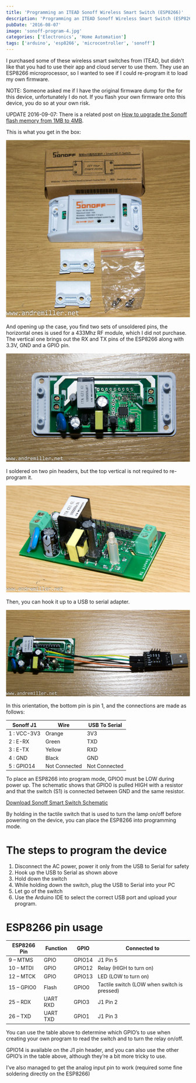 ```yaml
---
title: 'Programming an ITEAD Sonoff Wireless Smart Switch (ESP8266)'
description: 'Programming an ITEAD Sonoff Wireless Smart Switch (ESP8266)'
pubDate: '2016-08-07'
image: 'sonoff-program-4.jpg'
categories: ['Electronics', 'Home Automation']
tags: ['arduino', 'esp8266', 'microcontroller', 'sonoff']
---
```


I purchased some of these wireless smart switches from ITEAD, but didn’t
like that you had to use their app and cloud server to use them. They
use an ESP8266 microprocessor, so I wanted to see if I could re-program
it to load my own firmware.

NOTE: Someone asked me if I have the original firmware dump for the for
this device, unfortunately I do not. If you flash your own firmware onto
this device, you do so at your own risk.

UPDATE 2016-09-07: There is a related post on [How to upgrade the Sonoff
flash memory from 1MB to
4MB](link://slug/upgrading-sonoff-wireless-smart-switch-flash-memory-esp8266).

This is what you get in the box:

![image](sonoff-program-4.jpg)

And opening up the case, you find two sets of unsoldered pins, the
horizontal ones is used for a 433Mhz RF module, which I did not
purchase. The vertical one brings out the RX and TX pins of the ESP8266
along with 3.3V, GND and a GPIO pin.

![image](sonoff-program-3.jpg)

I soldered on two pin headers, but the top vertical is not required to
re-program it.

![image](sonoff-program-2.jpg)

Then, you can hook it up to a USB to serial adapter.

![image](sonoff-program-1.jpg)

In this orientation, the bottom pin is pin 1, and the connections are
made as follows:

| Sonoff J1   | Wire          | USB To Serial |
|-------------|---------------|---------------|
| 1 : VCC-3V3 | Orange        | 3V3           |
| 2 : E-RX    | Green         | TXD           |
| 3 : E-TX    | Yellow        | RXD           |
| 4 : GND     | Black         | GND           |
| 5 : GPIO14  | Not Connected | Not Connected |

To place an ESP8266 into program mode, GPIO0 must be LOW during power
up. The schematic shows that GPIO0 is pulled HIGH with a resistor and
that the switch (S1) is connected between GND and the same resistor.

[Download Sonoff Smart Switch
Schematic](/files/programming-an-itead-sonoff-wireless-smart-switch-esp8266/Sonoff_schmatic.pdf)

By holding in the tactile switch that is used to turn the lamp on/off
before powering on the device, you can place the ESP8266 into
programming mode.

# The steps to program the device

1.  Disconnect the AC power, power it only from the USB to Serial for
    safety
2.  Hook up the USB to Serial as shown above
3.  Hold down the switch
4.  While holding down the switch, plug the USB to Serial into your PC
5.  Let go of the switch
6.  Use the Arduino IDE to select the correct USB port and upload your
    program.

# ESP8266 pin usage

| ESP8266 Pin | Function | GPIO   | Connected to                                |
|-------------|----------|--------|---------------------------------------------|
| 9 – MTMS    | GPIO     | GPIO14 | J1 Pin 5                                    |
| 10 – MTDI   | GPIO     | GPIO12 | Relay (HIGH to turn on)                     |
| 12 – MTCK   | GPIO     | GPIO13 | LED (LOW to turn on)                        |
| 15 – GPIO0  | Flash    | GPIO0  | Tactile switch (LOW when switch is pressed) |
| 25 – RDX    | UART RXD | GPIO3  | J1 Pin 2                                    |
| 26 – TXD    | UART TXD | GPIO1  | J1 Pin 3                                    |

You can use the table above to determine which GPIO’s to use when
creating your own program to read the switch and to turn the relay
on/off.

GPIO14 is available on the J1 pin header, and you can also use the other
GPIO’s in the table above, although they’re a bit more tricky to use.

I’ve also managed to get the analog input pin to work (required some
fine soldering directly on the ESP8266)
